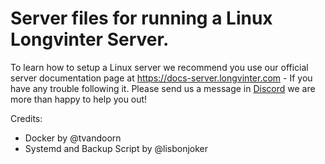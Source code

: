 # Server files for running a Linux Longvinter Server.

To learn how to setup a Linux server we recommend you use our official server documentation page at https://docs-server.longvinter.com - If you have any trouble following it. Please send us a message in [Discord](https://discord.gg/longvinter) we are more than happy to help you out!

Credits:
- Docker by @tvandoorn
- Systemd and Backup Script by @lisbonjoker
